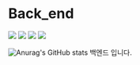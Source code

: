 # Back_end
 <img src="https://img.shields.io/badge/JAVA-007396?style=flat&logo=java&logoColor=yellow"/> <img src="https://img.shields.io/badge/springboot-6DB33F?style=flat&logo=springboot&logoColor=white"/> <img src="https://img.shields.io/badge/mysql-4479A1?style=flat&logo=mysql&logoColor=white"/> <img src="https://img.shields.io/badge/json-000000?style=flat&logo=json&logoColor=white"/>

 ![Anurag's GitHub stats](https://github-readme-stats.vercel.app/api?https://github.com/(https://github.com/PBEM22)&theme=dark&show_icons=true)
백엔드 입니다.
